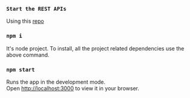 ### `Start the REST APIs`
Using this [repo](https://git.uwaterloo.ca/ulaad/backend_travelgenius)

### `npm i`
It's node project. To install, all the project related dependencies use the above command.

### `npm start`
Runs the app in the development mode.\
Open [http://localhost:3000](http://localhost:3000) to view it in your browser.
